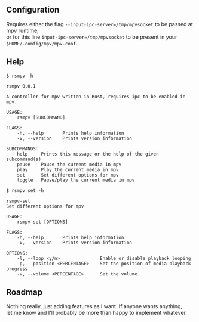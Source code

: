 ## Configuration
Requires either the flag `--input-ipc-server=/tmp/mpvsocket` to be passed at mpv runtime,<br>
or for this line `input-ipc-server=/tmp/mpvsocket` to be present in your `$HOME/.config/mpv/mpv.conf`.

## Help
`$ rsmpv -h`
```
rsmpv 0.0.1

A controller for mpv written in Rust, requires ipc to be enabled in mpv.

USAGE:
    rsmpv [SUBCOMMAND]

FLAGS:
    -h, --help       Prints help information
    -V, --version    Prints version information

SUBCOMMANDS:
    help     Prints this message or the help of the given subcommand(s)
    pause    Pause the current media in mpv
    play     Play the current media in mpv
    set      Set different options for mpv
    toggle   Pause/play the current media in mpv
```

`$ rsmpv set -h`
```
rsmpv-set 
Set different options for mpv

USAGE:
    rsmpv set [OPTIONS]

FLAGS:
    -h, --help       Prints help information
    -V, --version    Prints version information

OPTIONS:
    -l, --loop <y/n>               Enable or disable playback looping
    -p, --position <PERCENTAGE>    Set the position of media playback progress
    -v, --volume <PERCENTAGE>      Set the volume
```

## Roadmap
Nothing really, just adding features as I want. If anyone wants anything,<br>
let me know and I'll probably be more than happy to implement whatever.

